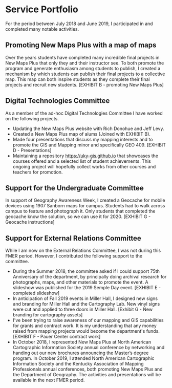 # Service Portfolio

For the period between July 2018 and June 2019, I participated in and completed many notable activities.

## Promoting New Maps Plus with a map of maps

Over the years students have completed many incredible final projects in New Maps Plus that only they and their instructor see. To both promote the program and generate enthusiasm among students to publish, I created a mechanism by which students can publish their final projects to a collective map. This map can both inspire students as they complete their final projects and recruit new students. [EXHIBIT B - promoting New Maps Plus]

## Digital Technologies Committee

As a member of the ad-hoc Digital Technologies Committee I have worked on the following projects.

* Updating the New Maps Plus website with Rich Donohue and Jeff Levy.
* Created a New Maps Plus map of alums (Joined with EXHIBIT B).
* Made four presentations that discuss my mapping interests and to promote the GIS and Mapping minor and specifically GEO 409. [EXHIBIT D - Presentations]
* Maintaining a repository https://uky-gis.github.io that showcases the courses offered and a selected list of student achievements. This ongoing project will hopefully collect works from other courses and teachers for promotion.



## Support for the Undergraduate Committee

In support of Geography Awareness Week, I created a Geocache for mobile devices using 1907 Sanborn maps for campus. Students had to walk across campus to feature and photograph it. Only students that completed the geocache know the solution, so we can use it for 2020. [EXHIBIT G - Geocache instructions]

## Support for External Relations Committee

While I am now on the External Relations Committee, I was not during this FMER period. However, I contributed the following support to the committee.

* During the Summer 2018, the committee asked if I could support 75th Anniversary of the department, by principally doing archival research for photographs, maps, and other materials to promote the event. A slideshow was published for the 2019 Semple Day event. [EXHIBIT E - completed slideshow]
* In anticipation of Fall 2019 events in Miller Hall, I designed new signs and branding for Miller Hall and the Cartography Lab. New vinyl signs were cut and applied to three doors in Miller Hall. [Exhibit G - New branding for cartography assets]
* I've been trying to raise awareness of our mapping and GIS capabilities for grants and contract work. It is my understanding that any money raised from mapping projects would become the department's funds. [EXHIBIT F - Pauer Center contract work]
* In October 2018, I represented New Maps Plus at North American Cartographic Information Society annual conference by networking and handing out our new brochures announcing the Master’s degree program. In October 2019, I attended North American Cartographic Information Society and the Kentucky Association of Mapping Professionals annual conferences, both promoting New Maps Plus and the Department of Geography. The activities and presentations will be available in the next FMER period.
